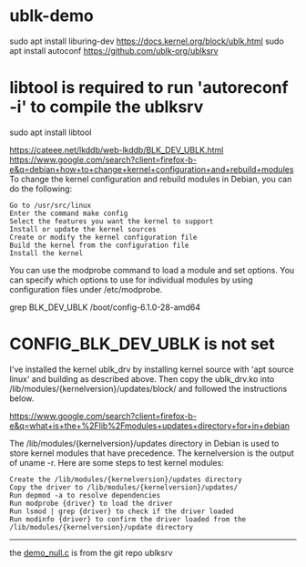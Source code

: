 # ublk-demo

sudo apt install liburing-dev
https://docs.kernel.org/block/ublk.html
sudo apt install autoconf
https://github.com/ublk-org/ublksrv

# libtool is required to run 'autoreconf -i' to compile the ublksrv
sudo apt install libtool

https://cateee.net/lkddb/web-lkddb/BLK_DEV_UBLK.html
https://www.google.com/search?client=firefox-b-e&q=debian+how+to+change+kernel+configuration+and+rebuild+modules
To change the kernel configuration and rebuild modules in Debian, you can do the following: 

    Go to /usr/src/linux
    Enter the command make config
    Select the features you want the kernel to support
    Install or update the kernel sources
    Create or modify the kernel configuration file
    Build the kernel from the configuration file
    Install the kernel 

You can use the modprobe command to load a module and set options. You can specify which options to use for individual modules by using configuration files under /etc/modprobe. 

grep BLK_DEV_UBLK /boot/config-6.1.0-28-amd64 
# CONFIG_BLK_DEV_UBLK is not set

I've installed the kernel ublk_drv by installing kernel source with 'apt source linux' and building as described above. Then copy the ublk_drv.ko into /lib/modules/{kernelversion}/updates/block/ and followed the instructions below.

https://www.google.com/search?client=firefox-b-e&q=what+is+the+%2Flib%2Fmodules+updates+directory+for+in+debian

The /lib/modules/{kernelversion}/updates directory in Debian is used to store kernel modules that have precedence. The kernelversion is the output of uname -r. 
Here are some steps to test kernel modules: 

    Create the /lib/modules/{kernelversion}/updates directory
    Copy the driver to /lib/modules/{kernelversion}/updates/
    Run depmod -a to resolve dependencies
    Run modprobe {driver} to load the driver
    Run lsmod | grep {driver} to check if the driver loaded
    Run modinfo {driver} to confirm the driver loaded from the /lib/modules/{kernelversion}/update directory

---

the [demo_null.c](https://github.com/ublk-org/ublksrv/blob/master/demo_null.c) is from the git repo ublksrv







